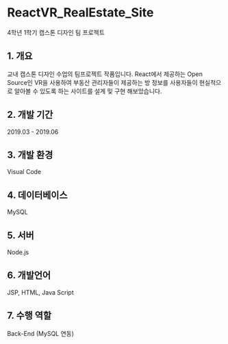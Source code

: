 # ReactVR_RealEstate_Site
4학년 1학기 캡스톤 디자인 팀 프로젝트

## 1. 개요
교내 캡스톤 디자인 수업의 팀프로젝트 작품입니다. 
React에서 제공하는 Open Source인 VR을 사용하여 부동산 관리자들이 제공하는 
방 정보를 사용자들이 현실적으로 알아볼 수 있도록 하는 사이트를 설계 및 구현 해보았습니다.

## 2. 개발 기간
2019.03 - 2019.06

## 3. 개발 환경
Visual Code

## 4. 데이터베이스
MySQL

## 5. 서버
Node.js

## 6. 개발언어
JSP, HTML, Java Script

## 7. 수행 역할
Back-End (MySQL 연동)
